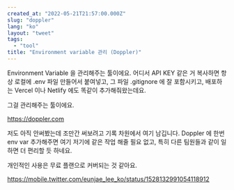 ```yaml
---
created_at: "2022-05-21T21:57:00.000Z"
slug: "doppler"
lang: "ko"
layout: "tweet"
tags: 
  - "tool"
title: "Environment variable 관리 (Doppler)"
---
```


Environment Variable 을 관리해주는 툴이에요. 어디서 API KEY 같은 거 복사하면 항상 로컬에 .env 파일 만들어서 붙여넣고, 그 파일 .gitignore 에 잘 포함시키고, 배포하는 Vercel 이나 Netlify 에도 똑같이 추가해줘왔는데요.

그걸 관리해주는 툴이에요.

https://doppler.com

저도 아직 안써봤는데 조만간 써보려고 기록 차원에서 여기 남깁니다. Doppler 에 한번 env var 추가해주면 여기 저기에 같은 작업 해줄 필요 없고, 특히 다른 팀원들과 같이 일하면 더 편리할 듯 하네요.

개인적인 사용은 무료 플랜으로 커버되는 것 같아요.

https://mobile.twitter.com/eunjae_lee_ko/status/1528132991054118912